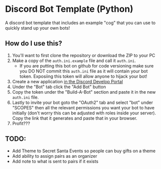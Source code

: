 # Discord Bot Template (Python)

A discord bot template that includes an example "cog" that you can use to quickly stand up your own bots!

## How do I use this?
1) You'll want to first clone the repository or download the ZIP to your PC
2) Make a copy of the `auth.ini.example` file and call it `auth.ini`.
    - If you are putting this bot on github for code versioning make sure you DO NOT commit this `auth.ini` file as it will contain your bot token. Exposiing this token will allow anyone to hijack your bot!
 3) Create a new application [in the Discord Develop Portal](https://discord.com/developers/applications)
 4) Under the "Bot" tab click the "Add Bot" button
5) Copy the token under the "Build-A-Bot" section and paste it in the new `auth.ini` file.
6) Lastly to invite your bot goto the "OAuth2" tab and select "bot" under "SCOPES" then all the relevant permissions you want your bot to have initially (don't worry this can be adjusted with roles inside your server). Copy the link that it generates and paste that in your browser.
7) Profit???


## TODO:
- Add Theme to Secret Santa Events so people can buy gifts on a theme
- Add ability to assign pairs as an organizer
- Add note to what is sent to pairs if it exists


